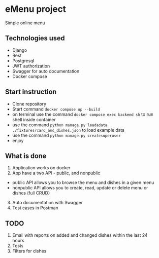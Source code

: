 # eMenu project

Simple online menu

## Technologies used
- Django
- Rest
- Postgresql
- JWT authorization
- Swagger for auto documentation
- Docker compose

## Start instruction

- Clone repository
- Start command ```docker compose up --build```
- on terminal use the command ```docker compose exec backend sh``` to run shell inside container
- use the command ```python manage.py loadadata ./fixtures/card_and_dishes.json``` to load example data
- use the command ```python manage.py createsuperuser```
- enjoy

## What is done
1. Application works on docker
2. App have a two API - public, and nonpublic
- public API allows you to browse the menu and dishes in a given menu
- nonpublic API allows you to create, read, update or delete menu or dishes (full CRUD)
3. Auto documentation with Swagger
4. Test cases in Postman

## TODO
1. Email with reports on added and changed dishes within the last 24 hours
2. Tests
3. Filters for dishes